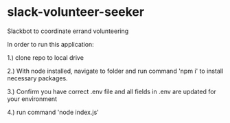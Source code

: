 # slack-volunteer-seeker

Slackbot to coordinate errand volunteering

In order to run this application:

1.) clone repo to local drive

2.) With node installed, navigate to folder and run command 'npm i' to install necessary packages.

3.) Confirm you have correct .env file and all fields in .env are updated for your environment

4.) run command 'node index.js'
